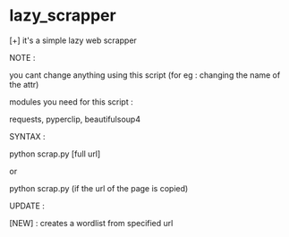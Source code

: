 # lazy_scrapper
[+] it's a simple lazy web scrapper 

NOTE : 

you cant change anything using this script (for eg : changing the name of the attr)

modules you need for this script : 

requests,
pyperclip,
beautifulsoup4

SYNTAX : 

python scrap.py [full url]
  
or

python scrap.py (if the url of the page is copied)


UPDATE : 

[NEW] : creates a wordlist from specified url 
